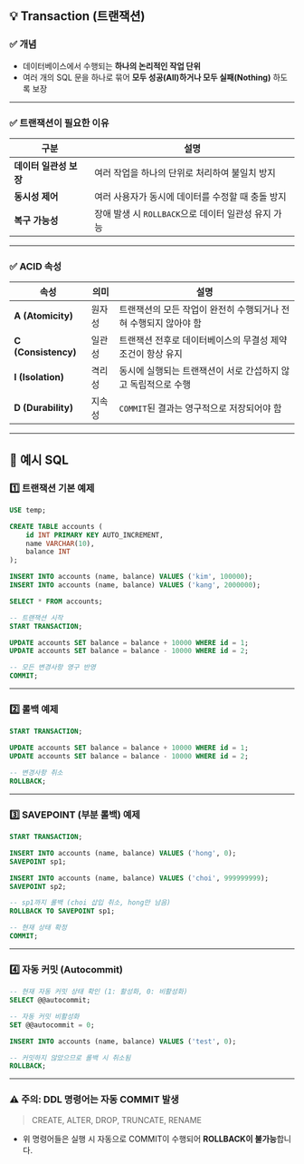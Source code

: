 ## 💡 **Transaction (트랜잭션)**

### ✅ 개념

- 데이터베이스에서 수행되는 **하나의 논리적인 작업 단위**
- 여러 개의 SQL 문을 하나로 묶어 **모두 성공(All)하거나 모두 실패(Nothing)** 하도록 보장

---

### ✅ 트랜잭션이 필요한 이유

| 구분                   | 설명                                                |
| ---------------------- | --------------------------------------------------- |
| **데이터 일관성 보장** | 여러 작업을 하나의 단위로 처리하여 불일치 방지      |
| **동시성 제어**        | 여러 사용자가 동시에 데이터를 수정할 때 충돌 방지   |
| **복구 가능성**        | 장애 발생 시 `ROLLBACK`으로 데이터 일관성 유지 가능 |

---

### ✅ ACID 속성

| 속성                | 의미   | 설명                                                             |
| ------------------- | ------ | ---------------------------------------------------------------- |
| **A (Atomicity)**   | 원자성 | 트랜잭션의 모든 작업이 완전히 수행되거나 전혀 수행되지 않아야 함 |
| **C (Consistency)** | 일관성 | 트랜잭션 전후로 데이터베이스의 무결성 제약조건이 항상 유지       |
| **I (Isolation)**   | 격리성 | 동시에 실행되는 트랜잭션이 서로 간섭하지 않고 독립적으로 수행    |
| **D (Durability)**  | 지속성 | `COMMIT`된 결과는 영구적으로 저장되어야 함                       |

---

## 🧩 **예시 SQL**

### 1️⃣ 트랜잭션 기본 예제

```sql
USE temp;

CREATE TABLE accounts (
    id INT PRIMARY KEY AUTO_INCREMENT,
    name VARCHAR(10),
    balance INT
);

INSERT INTO accounts (name, balance) VALUES ('kim', 100000);
INSERT INTO accounts (name, balance) VALUES ('kang', 2000000);

SELECT * FROM accounts;

-- 트랜잭션 시작
START TRANSACTION;

UPDATE accounts SET balance = balance + 10000 WHERE id = 1;
UPDATE accounts SET balance = balance - 10000 WHERE id = 2;

-- 모든 변경사항 영구 반영
COMMIT;
```

---

### 2️⃣ 롤백 예제

```sql
START TRANSACTION;

UPDATE accounts SET balance = balance + 10000 WHERE id = 1;
UPDATE accounts SET balance = balance - 10000 WHERE id = 2;

-- 변경사항 취소
ROLLBACK;
```

---

### 3️⃣ SAVEPOINT (부분 롤백) 예제

```sql
START TRANSACTION;

INSERT INTO accounts (name, balance) VALUES ('hong', 0);
SAVEPOINT sp1;

INSERT INTO accounts (name, balance) VALUES ('choi', 999999999);
SAVEPOINT sp2;

-- sp1까지 롤백 (choi 삽입 취소, hong만 남음)
ROLLBACK TO SAVEPOINT sp1;

-- 현재 상태 확정
COMMIT;
```

---

### 4️⃣ 자동 커밋 (Autocommit)

```sql
-- 현재 자동 커밋 상태 확인 (1: 활성화, 0: 비활성화)
SELECT @@autocommit;

-- 자동 커밋 비활성화
SET @@autocommit = 0;

INSERT INTO accounts (name, balance) VALUES ('test', 0);

-- 커밋하지 않았으므로 롤백 시 취소됨
ROLLBACK;
```

---

### ⚠️ 주의: DDL 명령어는 자동 COMMIT 발생

> CREATE, ALTER, DROP, TRUNCATE, RENAME

- 위 명령어들은 실행 시 자동으로 COMMIT이 수행되어
  **ROLLBACK이 불가능**합니다.
